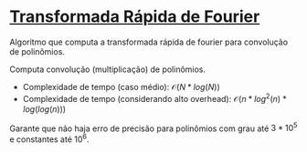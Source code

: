 # [Transformada Rápida de Fourier](fft.cpp)

Algoritmo que computa a transformada rápida de fourier para convolução de polinômios.

Computa convolução (multiplicação) de polinômios.

- Complexidade de tempo (caso médio): $\mathcal{O}(N * log(N))$
- Complexidade de tempo (considerando alto overhead): $\mathcal{O}(n * log^2(n) * log(log(n)))$

Garante que não haja erro de precisão para polinômios com grau até $3 * 10^5$ e constantes até $10^6$.
